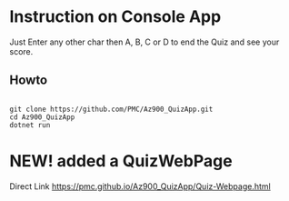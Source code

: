 # Instruction on Console App
Just Enter any other char then A, B, C or D to end the Quiz and see your score.

## Howto
<code>
git clone https://github.com/PMC/Az900_QuizApp.git
cd Az900_QuizApp
dotnet run
</code>



# NEW! added a QuizWebPage

Direct Link https://pmc.github.io/Az900_QuizApp/Quiz-Webpage.html
